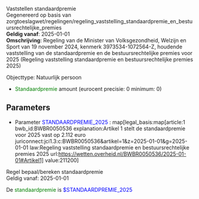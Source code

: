 Vaststellen standaardpremie \
Gegenereerd op basis van zorgtoeslagwet/regelingen/regeling_vaststelling_standaardpremie_en_bestuursrechtelijke_premies \
**Geldig vanaf**: 2025-01-01 \
**Omschrijving**: Regeling van de Minister van Volksgezondheid, Welzijn en Sport van 19 november 2024, kenmerk 3973534-1072564-Z, houdende vaststelling van de standaardpremie en de bestuursrechtelijke premies voor 2025 (Regeling vaststelling standaardpremie en bestuursrechtelijke premies 2025)


Objecttype: Natuurlijk persoon
- <span style="color:green">Standaardpremie</span> amount (eurocent precisie: 0 minimum: 0)

## Parameters ##
- Parameter <span style="color:blue">STANDAARDPREMIE_2025</span> : map[legal_basis:map[article:1 bwb_id:BWBR0050536 explanation:Artikel 1 stelt de standaardpremie voor 2025 vast op 2.112 euro juriconnect:jci1.3:c:BWBR0050536&artikel=1&z=2025-01-01&g=2025-01-01 law:Regeling vaststelling standaardpremie en bestuursrechtelijke premies 2025 url:https://wetten.overheid.nl/BWBR0050536/2025-01-01#Artikel1] value:211200]


Regel bepaal/bereken standaardpremie \
Geldig vanaf: 2025-01-01

De <span style="color: green">standaardpremie</span> is
<span style="color:blue">$STANDAARDPREMIE_2025</span>
